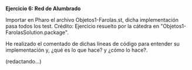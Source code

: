 **Ejercicio 6: Red de Alumbrado**

Importar en Pharo el archivo Objetos1-Farolas.st, dicha implementación pasa todos los test. Crédito: Ejercicio resuelto por la cátedra en "Objetos1-FarolasSolution.package".

He realizado el comentado de dichas lineas de código para entender su implementación y, ¿qué es lo que hace? y ¿cómo lo hace?.

(redactando...)
